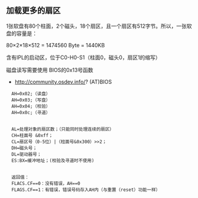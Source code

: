 ## 加载更多的扇区
1张软盘有80个柱面，2个磁头，18个扇区，且一个扇区有512字节。所以，一张软盘的容量是：

80×2×18×512 = 1474560 Byte = 1440KB

含有IPL的启动区，位于C0-H0-S1（柱面0，磁头0，扇区1的缩写）


磁盘读写需要使用 BIOS的0x13号函数
- http://community.osdev.info/? (AT)BIOS
```
  AH=0x02;（读盘）
  AH=0x03;（写盘）
  AH=0x04;（校验）
  AH=0x0c;（寻道）
  
  
  AL=处理对象的扇区数；（只能同时处理连续的扇区）
  CH=柱面号 &0xff；
  CL=扇区号（0-5位）|（柱面号&0x300）>>2；
  DH=磁头号；
  DL=驱动器号；
  ES:BX=缓冲地址；(校验及寻道时不使用)
  
  
  返回值：
  FLACS.CF==0：没有错误，AH==0
  FLAGS.CF==1：有错误，错误号码存入AH内（与重置（reset）功能一样）
```
